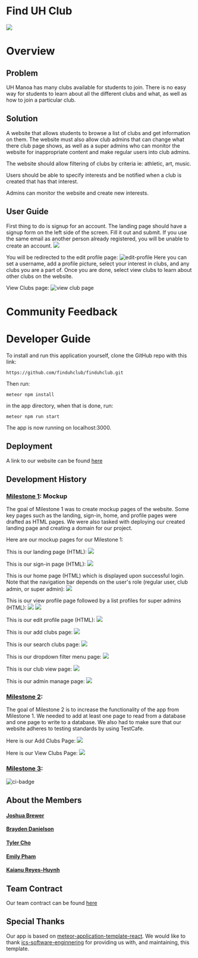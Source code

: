 # Find UH Club

<img src="images/landing-page.png">


# Overview

## Problem

UH Manoa has many clubs available for students to join. There is no easy way for students to learn about all the different clubs and what, as well as how to join a particular club.

## Solution

A website that allows students to browse a list of clubs and get information on them. The website must also allow club admins that can change what there club page shows, as well as a super admins who can monitor the website for inappropriate content and make regular users into club admins.

The website should allow filtering of clubs by criteria ie: athletic, art, music.

Users should be able to specify interests and be notified when a club is created that has that interest.

Admins can monitor the website and create new interests.

## User Guide

First thing to do is signup for an account. The landing page should have a signup form on the left side of the screen.  Fill it out and submit. If you use the same email as another person already registered, you will be unable to create an account.
<img src="images/landing-page.png">

You will be redirected to the edit profile page:
<img src="images/edit-profile.png" alt="edit-profile">
Here you can set a username, add a profile picture, select your interest in clubs, and any clubs you are a part of. Once you are done, select view clubs to learn about other clubs on the website.

View Clubs page:
<img src="images/view-club-page.png" alt="view club page">

# Community Feedback



# Developer Guide

To install and run this application yourself, clone the GitHub repo with this link:
```
https://github.com/finduhclub/finduhclub.git
```
Then run:
```
meteor npm install
```
in the app directory, when that is done, run:
```
meteor npm run start
```
The app is now running on localhost:3000.


## Deployment
A link to our website can be found [here](http://164.92.125.147/)

## Development History

### [Milestone 1](https://github.com/orgs/finduhclub/projects/1/views/1): Mockup
The goal of Milestone 1 was to create mockup pages of the website. Some key pages such as the landing, sign-in, home, and profile pages were drafted as HTML pages. We were also tasked with deploying our created landing page and creating a domain for our project.

Here are our mockup pages for our Milestone 1:

This is our landing page (HTML):
<img src="images/landing-page.png">

This is our sign-in page (HTML):
<img src="images/sign-in.png">

This is our home page (HTML) which is displayed upon successful login. Note that the navigation bar depends on the user's role (regular user, club admin, or super admin):
<img src="images/home-page.png">

This is our view profile page followed by a list profiles for super admins (HTML):
<img src="images/view-profile.png">
<img src="images/list-profiles-admin.png">

This is our edit profile page (HTML):
<img src="images/edit-profile.png">

This is our add clubs page:
<img src="images/mockup-add-clubs-page.png">

This is our search clubs page:
<img src="images/mockup-search-clubs-page.png">

This is our dropdown filter menu page:
<img src="images/mockup-dropdown-filter.png">

This is our club view page:
<img src="images/mockup-club-view.png">

This is our admin manage page:
<img src="images/mockup-manage-clubs.png">

### [Milestone 2](https://github.com/orgs/finduhclub/projects/2):
The goal of Milestone 2 is to increase the functionality of the app from Milestone 1. We needed to add at least one page to read from a database and one page to write to a database. We also had to make sure that our website adheres to testing standards by using TestCafe.

Here is our Add Clubs Page:
<img src="images/add-clubs-page.png">

Here is our View Clubs Page:
<img src="images/view-clubs-page.png">

### [Milestone 3](https://github.com/orgs/finduhclub/projects/3):

![ci-badge](https://github.com/finduhclub/finduhclub/workflows/ci-finduhclub/badge.svg)

## About the Members

#### [Joshua Brewer](https://github.com/brewerj3)
#### [Brayden Danielson](https://github.com/bfd2)
#### [Tyler Cho](https://github.com/tycho01)
#### [Emily Pham](https://github.com/empham)
#### [Kaianu Reyes-Huynh](https://github.com/kreyeshuynh)

## Team Contract

Our team contract can be found [here](https://docs.google.com/document/d/17JOV43Aup9_bZ_E9dZ_NoMt8ucx9kaBhIeusmvkyDBg/edit?usp=sharing)

## Special Thanks
Our app is based on [meteor-application-template-react](https://ics-software-engineering.github.io/meteor-application-template-react/). We would like to thank [ics-software-enginnering](https://github.com/ics-software-engineering) for providing us with, and maintaining, this template.
